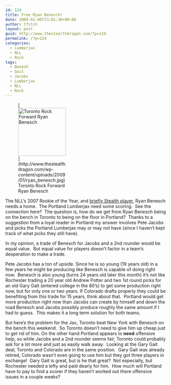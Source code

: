 ```yaml
---
id: 124
title: Free Ryan Benesch!
date: 2009-01-06T23:01:30+00:00
author: tfitch
layout: post
guid: http://www.thestealthdragon.com/?p=124
permalink: /?p=124
categories:
  - Lumberjax
  - NLL
  - Rock
tags:
  - Benesh
  - Gait
  - Jacobs
  - Lumberjax
  - NLL
  - Rock
---
```

<figure id="attachment_125" aria-describedby="caption-attachment-125" style="width: 150px" class="wp-caption alignright">[<img class="size-thumbnail wp-image-125" title="ryan_benesch" src="http://www.thestealthdragon.com/wp-content/uploads/2009/01/ryan_benesch-150x150.jpg" alt="Toronto Rock Forward Ryan Benesch" width="150" height="150" />](http://www.thestealthdragon.com/wp-content/uploads/2009/01/ryan_benesch.jpg)<figcaption id="caption-attachment-125" class="wp-caption-text">Toronto Rock Forward  
Ryan Benesch</figcaption></figure> 

The NLL&#8217;s 2007 Rookie of the Year, and <a href="http://www.nll.com/article.php?id=2629" target="_blank" rel="noopener noreferrer">briefly Stealth player</a>, Ryan Benesch needs a home.  The Portland Lumberjax need some scoring.  See the connection here?  The question is, how do we get from Ryan Benesch being on the bench in Toronto to being on the floor in Portland?  Thanks to a suggestion from a loyal reader in Portland my answer involves Pete Jacobs and picks the Portland Lumberjax may or may not have (since I haven&#8217;t kept track of what picks they still have).

In my opinion, a trade of Benesch for Jacobs and a 2nd rounder would be equal value.  But equal value for players doesn&#8217;t factor in a team&#8217;s desperation to make a trade.

Pete Jacobs has a ton of upside. Since he is so young (19 years old) in a few years he might be producing like Benesch is capable of doing right now.  Benesch is also young (turns 24 years old later this month) it&#8217;s not like Rochester trading a 20 year old Andrew Potter and two 1st round picks for an old Gary Gait (entered college in the 80&#8217;s) to get some production right now, but for only one or two years. If Colorado drafts properly they could be benefiting from this trade for 15 years, think about that.  Portland would get more production right now than Jacobs can create by himself and down the road Benesch and Jacobs possibly produce roughly the same amount if I had to guess.  This makes it a long term solution for both teams.

But here&#8217;s the problem for the Jax, Toronto beat New York with Benesch on the bench this weekend.  So Toronto doesn&#8217;t need to give him up cheap just to get rid of him. On the other hand Portland appears to **need** offensive help, so while Jacobs and a 2nd rounder seems fair, Toronto could probably ask for a lot more and just as easily walk away.  Looking at the Gary Gait deal, Toronto and Colorado are in the same position.  Gary Gait was already retired, Colorado wasn&#8217;t even going to use him but they got three players in exchange!  Gary Gait is great, but is he that great?  Not especially, but Rochester needed a lefty and paid dearly for him.  How much will Portland have to pay to find a scorer if they haven&#8217;t worked out there offensive issues in a couple weeks?